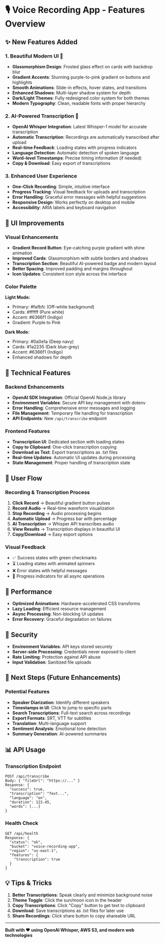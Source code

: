 # 🎙️ Voice Recording App - Features Overview

## ✨ New Features Added

### 1. **Beautiful Modern UI** 🎨
- **Glassmorphism Design**: Frosted glass effect on cards with backdrop blur
- **Gradient Accents**: Stunning purple-to-pink gradient on buttons and highlights
- **Smooth Animations**: Slide-in effects, hover states, and transitions
- **Enhanced Shadows**: Multi-layer shadow system for depth
- **Dark/Light Themes**: Fully redesigned color system for both themes
- **Modern Typography**: Clean, readable fonts with proper hierarchy

### 2. **AI-Powered Transcription** 🤖
- **OpenAI Whisper Integration**: Latest Whisper-1 model for accurate transcription
- **Automatic Transcription**: Recordings are automatically transcribed after upload
- **Real-time Feedback**: Loading states with progress indicators
- **Language Detection**: Automatic detection of spoken language
- **Word-level Timestamps**: Precise timing information (if needed)
- **Copy & Download**: Easy export of transcriptions

### 3. **Enhanced User Experience**
- **One-Click Recording**: Simple, intuitive interface
- **Progress Tracking**: Visual feedback for uploads and transcription
- **Error Handling**: Graceful error messages with helpful suggestions
- **Responsive Design**: Works perfectly on desktop and mobile
- **Accessibility**: ARIA labels and keyboard navigation

## 🎨 UI Improvements

### Visual Enhancements
- **Gradient Record Button**: Eye-catching purple gradient with shine animation
- **Improved Cards**: Glassmorphism with subtle borders and shadows
- **Transcription Section**: Beautiful AI-powered badge and modern layout
- **Better Spacing**: Improved padding and margins throughout
- **Icon Updates**: Consistent icon style across the interface

### Color Palette
**Light Mode:**
- Primary: #fafbfc (Off-white background)
- Cards: #ffffff (Pure white)
- Accent: #6366f1 (Indigo)
- Gradient: Purple to Pink

**Dark Mode:**
- Primary: #0a0e1a (Deep navy)
- Cards: #1a2235 (Dark blue-grey)
- Accent: #6366f1 (Indigo)
- Enhanced shadows for depth

## 🔧 Technical Features

### Backend Enhancements
- **OpenAI SDK Integration**: Official OpenAI Node.js library
- **Environment Variables**: Secure API key management with dotenv
- **Error Handling**: Comprehensive error messages and logging
- **File Management**: Temporary file handling for transcription
- **API Endpoints**: New `/api/transcribe` endpoint

### Frontend Features
- **Transcription UI**: Dedicated section with loading states
- **Copy to Clipboard**: One-click transcription copying
- **Download as Text**: Export transcriptions as .txt files
- **Real-time Updates**: Automatic UI updates during processing
- **State Management**: Proper handling of transcription state

## 📱 User Flow

### Recording & Transcription Process
1. **Click Record** → Beautiful gradient button pulses
2. **Record Audio** → Real-time waveform visualization
3. **Stop Recording** → Audio processing begins
4. **Automatic Upload** → Progress bar with percentage
5. **AI Transcription** → Whisper API transcribes audio
6. **View Results** → Transcription displays in beautiful UI
7. **Copy/Download** → Easy export options

### Visual Feedback
- ✅ Success states with green checkmarks
- ⏳ Loading states with animated spinners
- ❌ Error states with helpful messages
- 🎯 Progress indicators for all async operations

## 🚀 Performance

- **Optimized Animations**: Hardware-accelerated CSS transforms
- **Lazy Loading**: Efficient resource management
- **Async Processing**: Non-blocking UI updates
- **Error Recovery**: Graceful degradation on failures

## 🔐 Security

- **Environment Variables**: API keys stored securely
- **Server-side Processing**: Credentials never exposed to client
- **Rate Limiting**: Protection against API abuse
- **Input Validation**: Sanitized file uploads

## 🎯 Next Steps (Future Enhancements)

### Potential Features
- **Speaker Diarization**: Identify different speakers
- **Timestamps in UI**: Click to jump to specific parts
- **Search Transcriptions**: Full-text search across recordings
- **Export Formats**: SRT, VTT for subtitles
- **Translation**: Multi-language support
- **Sentiment Analysis**: Emotional tone detection
- **Summary Generation**: AI-powered summaries

## 📊 API Usage

### Transcription Endpoint
```
POST /api/transcribe
Body: { "fileUrl": "https://..." }
Response: {
  "success": true,
  "transcription": "Text...",
  "language": "en",
  "duration": 123.45,
  "words": [...]
}
```

### Health Check
```
GET /api/health
Response: {
  "status": "ok",
  "bucket": "voice-recording-app",
  "region": "us-east-1",
  "features": {
    "transcription": true
  }
}
```

## 💡 Tips & Tricks

1. **Better Transcriptions**: Speak clearly and minimize background noise
2. **Theme Toggle**: Click the sun/moon icon in the header
3. **Copy Transcriptions**: Click "Copy" button to get text to clipboard
4. **Download**: Save transcriptions as .txt files for later use
5. **Share Recordings**: Click share button to copy shareable URL

---

**Built with ❤️ using OpenAI Whisper, AWS S3, and modern web technologies**
